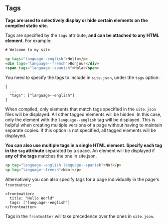 ## Tags

**Tags are used to selectively display or hide certain elements on the compiled static site.**

Tags are specified by the `tags` attribute, **and can be attached to any HTML element**. For example:

```html
# Welcome to my site

<p tags="language--english">Hello</p>
<div tags="language--french">Bonjour</div>
<span tags="language--spanish">Hola</span>
```

You need to specify the tags to include in `site.json`, under the `tags` option:

```
{
  ...
  "tags": ["language--english"]
}
```

When compiled, only elements that match tags specified in the `site.json` files will be displayed. All other tagged elements will be hidden. In this case, only the element with the `language--english` tag will be displayed. This is helpful when creating multiple versions of a page without having to maintain separate copies. If this option is not specified, all tagged elements will be displayed.

**You can also use multiple tags in a single HTML element. Specify each tag in the `tag` attribute** separated by a space. An element will be displayed if **any of the tags** matches the one in site.json.

```html
<p tag="language--english language--spanish">No!</p>
<p tag="language--french">Non!</p>
```

Alternatively you can also specify tags for a page individually in the page's `frontmatter`:

```
<frontmatter>
  title: "Hello World"
  tags: ["language--english"]
</frontmatter>
```

Tags in the `frontmatter` will take precedence over the ones in `site.json`.
